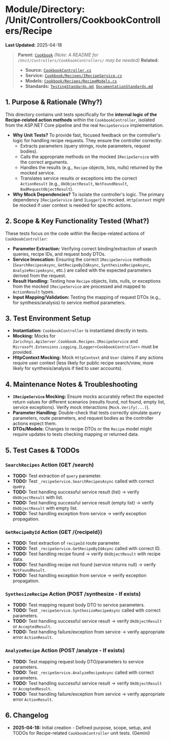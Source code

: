 # Module/Directory: /Unit/Controllers/CookbookControllers/Recipe

**Last Updated:** 2025-04-18

> **Parent:** [`Cookbook`](../README.md)
> *(Note: A README for `/Unit/Controllers/CookbookControllers/` may be needed)*
> **Related:**
> * **Source:** [`CookbookController.cs`](../../../../../Zarichney.Server/Controllers/CookbookController.cs)
> * **Service:** [`Cookbook/Recipes/IRecipeService.cs`](../../../../../Zarichney.Server/Cookbook/Recipes/IRecipeService.cs)
> * **Models:** [`Cookbook/Recipes/RecipeModels.cs`](../../../../../Zarichney.Server/Cookbook/Recipes/RecipeModels.cs)
> * **Standards:** [`TestingStandards.md`](../../../../../Docs/Standards/TestingStandards.md), [`DocumentationStandards.md`](../../../../../Docs/Standards/DocumentationStandards.md)

## 1. Purpose & Rationale (Why?)

This directory contains unit tests specifically for the **internal logic of the Recipe-related action methods** within the `CookbookController`, isolated from the ASP.NET Core pipeline and the real `RecipeService` implementation.

* **Why Unit Tests?** To provide fast, focused feedback on the controller's logic for handling recipe requests. They ensure the controller correctly:
    * Extracts parameters (query strings, route parameters, request bodies).
    * Calls the appropriate methods on the mocked `IRecipeService` with the correct arguments.
    * Handles the results (e.g., `Recipe` objects, lists, nulls) returned by the mocked service.
    * Translates service results or exceptions into the correct `ActionResult` (e.g., `OkObjectResult`, `NotFoundResult`, `BadRequestObjectResult`).
* **Why Mock Dependencies?** To isolate the controller's logic. The primary dependency `IRecipeService` (and `ILogger`) is mocked. `HttpContext` might be mocked if user context is needed for specific actions.

## 2. Scope & Key Functionality Tested (What?)

These tests focus on the code *within* the Recipe-related actions of `CookbookController`:

* **Parameter Extraction:** Verifying correct binding/extraction of search queries, recipe IDs, and request body DTOs.
* **Service Invocation:** Ensuring the correct `IRecipeService` methods (`SearchRecipesAsync`, `GetRecipeByIdAsync`, `SynthesizeRecipeAsync`, `AnalyzeRecipeAsync`, etc.) are called with the expected parameters derived from the request.
* **Result Handling:** Testing how `Recipe` objects, lists, nulls, or exceptions from the mocked `IRecipeService` are processed and mapped to `ActionResult` types.
* **Input Mapping/Validation:** Testing the mapping of request DTOs (e.g., for synthesis/analysis) to service method parameters.

## 3. Test Environment Setup

* **Instantiation:** `CookbookController` is instantiated directly in tests.
* **Mocking:** Mocks for `Zarichnyi.ApiServer.Cookbook.Recipes.IRecipeService` and `Microsoft.Extensions.Logging.ILogger<CookbookController>` must be provided.
* **HttpContext Mocking:** Mock `HttpContext` and `User` claims if any actions require user context (less likely for public recipe search/view, more likely for synthesis/analysis if tied to user accounts).

## 4. Maintenance Notes & Troubleshooting

* **`IRecipeService` Mocking:** Ensure mocks accurately reflect the expected return values for different scenarios (results found, not found, empty list, service exceptions). Verify mock interactions (`Mock.Verify(...)`).
* **Parameter Handling:** Double-check that tests correctly simulate query parameters, route parameters, and request bodies as the controller actions expect them.
* **DTOs/Models:** Changes to recipe DTOs or the `Recipe` model might require updates to tests checking mapping or returned data.

## 5. Test Cases & TODOs

### `SearchRecipes` Action (GET /search)
* **TODO:** Test extraction of `query` parameter.
* **TODO:** Test `_recipeService.SearchRecipesAsync` called with correct query.
* **TODO:** Test handling successful service result (list) -> verify `OkObjectResult` with list.
* **TODO:** Test handling successful service result (empty list) -> verify `OkObjectResult` with empty list.
* **TODO:** Test handling exception from service -> verify exception propagation.

### `GetRecipeById` Action (GET /{recipeId})
* **TODO:** Test extraction of `recipeId` route parameter.
* **TODO:** Test `_recipeService.GetRecipeByIdAsync` called with correct ID.
* **TODO:** Test handling recipe found -> verify `OkObjectResult` with recipe data.
* **TODO:** Test handling recipe not found (service returns null) -> verify `NotFoundResult`.
* **TODO:** Test handling exception from service -> verify exception propagation.

### `SynthesizeRecipe` Action (POST /synthesize - If exists)
* **TODO:** Test mapping request body DTO to service parameters.
* **TODO:** Test `_recipeService.SynthesizeRecipeAsync` called with correct parameters.
* **TODO:** Test handling successful service result -> verify `OkObjectResult` or `AcceptedResult`.
* **TODO:** Test handling failure/exception from service -> verify appropriate error `ActionResult`.

### `AnalyzeRecipe` Action (POST /analyze - If exists)
* **TODO:** Test mapping request body DTO/parameters to service parameters.
* **TODO:** Test `_recipeService.AnalyzeRecipeAsync` called with correct parameters.
* **TODO:** Test handling successful service result -> verify `OkObjectResult` or `AcceptedResult`.
* **TODO:** Test handling failure/exception from service -> verify appropriate error `ActionResult`.

## 6. Changelog

* **2025-04-18:** Initial creation - Defined purpose, scope, setup, and TODOs for Recipe-related `CookbookController` unit tests. (Gemini)

